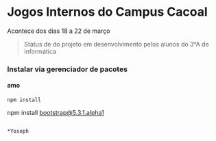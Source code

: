 # Jogos Internos do Campus Cacoal
Acontece dos dias 18 a 22 de março
>Status de do projeto em desenvolvimento pelos alunos do 3°A de informática
### Instalar via gerenciador de pacotes
#### amo

```
npm install
```
npm install bootstrap@5.3.1.alpha1
```

*Yoseph


